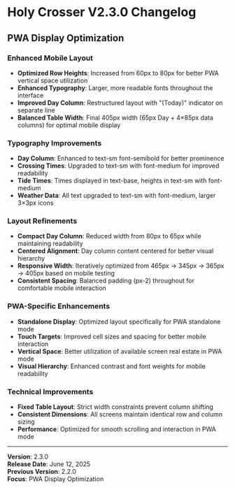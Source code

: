 # Holy Crosser V2.3.0 Changelog

## PWA Display Optimization

### Enhanced Mobile Layout
- **Optimized Row Heights**: Increased from 60px to 80px for better PWA vertical space utilization
- **Enhanced Typography**: Larger, more readable fonts throughout the interface
- **Improved Day Column**: Restructured layout with "(Today)" indicator on separate line
- **Balanced Table Width**: Final 405px width (65px Day + 4×85px data columns) for optimal mobile display

### Typography Improvements
- **Day Column**: Enhanced to text-sm font-semibold for better prominence
- **Crossing Times**: Upgraded to text-sm with font-medium for improved readability
- **Tide Times**: Times displayed in text-base, heights in text-sm with font-medium
- **Weather Data**: All text upgraded to text-sm with font-medium, larger 3×3px icons

### Layout Refinements
- **Compact Day Column**: Reduced width from 80px to 65px while maintaining readability
- **Centered Alignment**: Day column content centered for better visual hierarchy
- **Responsive Width**: Iteratively optimized from 465px → 345px → 365px → 405px based on mobile testing
- **Consistent Spacing**: Balanced padding (px-2) throughout for comfortable mobile interaction

### PWA-Specific Enhancements
- **Standalone Display**: Optimized layout specifically for PWA standalone mode
- **Touch Targets**: Improved cell sizes and spacing for better mobile interaction
- **Vertical Space**: Better utilization of available screen real estate in PWA mode
- **Visual Hierarchy**: Enhanced contrast and font weights for mobile readability

### Technical Improvements
- **Fixed Table Layout**: Strict width constraints prevent column shifting
- **Consistent Dimensions**: All screens maintain identical row and column sizing
- **Performance**: Optimized for smooth scrolling and interaction in PWA mode

---
**Version**: 2.3.0  
**Release Date**: June 12, 2025  
**Previous Version**: 2.2.0  
**Focus**: PWA Display Optimization
